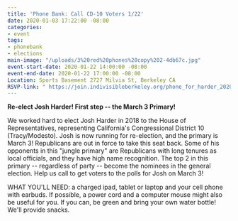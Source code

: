 ```yaml
---
title: 'Phone Bank: Call CD-10 Voters 1/22'
date: 2020-01-03 17:22:00 -08:00
categories:
- event
tags:
- phonebank
- elections
main-image: "/uploads/3%20red%20phones%20copy%202-4db67c.jpg"
event-start-date: 2020-01-22 14:00:00 -08:00
event-end-date: 2020-01-22 17:00:00 -08:00
Location: Sports Basement 2727 Milvia St, Berkeley CA
RSVP-link: " https://join.indivisibleberkeley.org/phone_for_harder_2020_01_22"
---
```


**Re-elect Josh Harder! First step -- the March 3 Primary!**

We worked hard to elect Josh Harder in 2018 to the House of Representatives, representing  California's Congressional District 10 (Tracy/Modesto). Josh is now running for re-election, and the primary is March 3! Republicans are out in force to take this seat back. Some of his opponents in this "jungle primary" are Republicans with long tenures as local officials, and they have high name recognition. The top 2 in this primary -- regardless of party -- become the nominees in the general election. Help us call to get voters to the polls for Josh on March 3!

WHAT YOU'LL NEED: a charged ipad, tablet or laptop and your cell phone with earbuds. If possible, a power cord and a computer mouse might also be useful for you. If you can, be green and bring your own water bottle! We'll provide snacks.